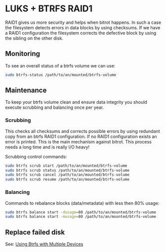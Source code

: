 # LUKS + BTRFS RAID1

RAID1 gives us more security and helps when bitrot happens. In such a case the filesystem detects errors in data blocks by using checksums. If we have a RAID1 configuration the filesystem corrects the defective block by using the sibling on the other disk.

## Monitoring

To see an overall status of a btrfs volume we can use:

```bash
sudo btrfs-status /path/to/an/mounted/btrfs-volume
```

## Maintenance

To keep your btrfs volume clean and ensure data integrity you should execute scrubbing and balancing once per year.

### Scrubbing

This checks all checksums and corrects possible errors by using redundant copy from an btrfs RAID1 configuration. If no RAID1 configuration exists an error is printed. This is the main mechanism against bitrot. This process needs a long time and is really I/O heavy!

Scrubbing control commands:

```bash
sudo btrfs scrub start /path/to/an/mounted/btrfs-volume
sudo btrfs scrub status /path/to/an/mounted/btrfs-volume
sudo btrfs scrub cancel /path/to/an/mounted/btrfs-volume
sudo btrfs scrub resume /path/to/an/mounted/btrfs-volume
```

### Balancing

Commands to rebalance blocks (data/metadata) with less then 80% usage:

```bash
sudo btrfs balance start -dusage=80 /path/to/an/mounted/btrfs-volume
sudo btrfs balance start -musage=80 /path/to/an/mounted/btrfs-volume

```

## Replace failed disk

See: [Using Btrfs with Multiple Devices](https://btrfs.wiki.kernel.org/index.php/Using_Btrfs_with_Multiple_Devices#Replacing_failed_devices)
